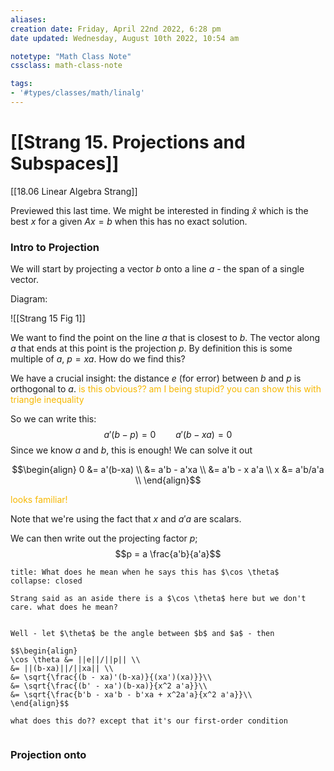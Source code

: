 ```yaml
---
aliases: 
creation date: Friday, April 22nd 2022, 6:28 pm
date updated: Wednesday, August 10th 2022, 10:54 am

notetype: "Math Class Note"
cssclass: math-class-note

tags: 
- '#types/classes/math/linalg'
---
```


# [[Strang 15. Projections and Subspaces]]

[[18.06 Linear Algebra Strang]]



Previewed this last time. We might be interested in finding $\hat x$ which is the best $x$ for a given $Ax = b$ when this has no exact solution. 

### Intro to Projection

We will start by projecting a vector $b$ onto a line $a$ - the span of a single vector. 

Diagram:

![[Strang 15 Fig 1]]

We want to find the point on the line $a$ that is closest to $b$. The vector along $a$ that ends at this point is the projection $p$. By definition this is some multiple of $a$, $p = xa$. How do we find this?

We have a crucial insight: the distance $e$ (for error) between $b$ and $p$ is orthogonal to $a$. <font color=#F7B801>is this obvious?? am I being stupid? you can show this with triangle inequality</font>

So we can write this: 
$$ a' (b - p) = 0 \qquad a'(b-xa) = 0$$
Since we know $a$ and $b$, this is enough! We can solve it out

$$\begin{align}
0 &= a'(b-xa) \\
&= a'b - a'xa \\
&= a'b - x a'a \\
x &= a'b/a'a \\
\end{align}$$

<font color=#F7B801>looks familiar!</font>

Note that we're using the fact that $x$ and $a'a$ are scalars. 

We can then write out the projecting factor $p$; 
$$p = a \frac{a'b}{a'a}$$ 
```ad-question
title: What does he mean when he says this has $\cos \theta$
collapse: closed

Strang said as an aside there is a $\cos \theta$ here but we don't care. what does he mean?


Well - let $\theta$ be the angle between $b$ and $a$ - then 

$$\begin{align}
\cos \theta &= ||e||/||p|| \\
&= ||(b-xa)||/||xa|| \\
&= \sqrt{\frac{(b - xa)'(b-xa)}{(xa')(xa)}}\\
&= \sqrt{\frac{(b' - xa')(b-xa)}{x^2 a'a}}\\
&= \sqrt{\frac{b'b - xa'b - b'xa + x^2a'a}{x^2 a'a}}\\
\end{align}$$

what does this do?? except that it's our first-order condition


```

### Projection onto 
